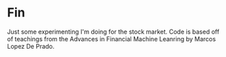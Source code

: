 # Fin

Just some experimenting I'm doing for the stock market. Code is based off of teachings from the Advances in Financial Machine Leanring by Marcos Lopez De Prado.
